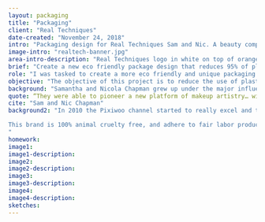 ```yaml
---
layout: packaging
title: "Packaging"
client: "Real Techniques"
date-created: "November 24, 2018"
intro: "Packaging design for Real Techniques Sam and Nic. A beauty company started by two sisters who wanted to create a company that values them selves on great quality brushes, and cruelty free products for women all over the world. They offer their customers tutorial on each brush, and make it easy to shop with colour cordoning brush packs. Such a great company with a large impact on the manufacturing companies should use a eco friendly packaging design with minimal plastic. With this change it can help bring the beauty industry into a more environmentally friendly space, and help reduce the plastic waste by 15%."
image-intro: "realtech-banner.jpg"
area-intro-description: "Real Techniques logo in white on top of orange background with letters RT as icon logo"
brief: "Create a new eco friendly package design that reduces 95% of plastic from original packaging."
role: "I was tasked to create a more eco friendly and unique packaging design for Real Techniques makeup brushes. Keeping within the brand and hygienic guidelines."
objective: "The objective of this project is to reduce the use of plastic used in beauty product packaging design by %95. To help reduce the chemicals that are being emitting into the ozone layer, and help the environment through one of the largest industries in the world."
background: "Samantha and Nicola Chapman grew up under the major influences of the makeup world. Their Aunt and mom both being in the business of makeup artistry making a mark for them selves and legacy to follow. Both sisters decadent to go into the beauty industry, going makeup artistry school for two years. Both sisters went on to create names for themselves; working Mac and Chanel and going on to work with fashion designers for fashion week. As the internet slowly starting to grow Sam went on to make some YouTube videos under the channel of Pixiwoo."
quote: “They were able to pioneer a new platform of makeup artistry… without even realizing that they were on the cusp.”
cite: "Sam and Nic Chapman"
background2: "In 2010 the Pixiwoo channel started to really excel and the idea behind Real Techniques started to form. One of the most important things behind a makeup artist is the tools they use. Form many women it’s hard to know where to even start when choosing from so many brands. In 2011 the Real Techniques brush collection was launched .  Unparalleled brush quality was paired with professional perspective of Sam and Nic. Today the brand is known all around the world. Sam and Nic continue to grow as makeup artists. Through Real Techniques, women everywhere are transforming their makeup routines, and themselves with the approachable expertise, friendship, and tools form Sam and Nic.

This brand is 100% animal cruelty free, and adhere to fair labor productions.
"
homework:
image1:
image1-description:
image2:
image2-description:
image3:
image3-description:
image4:
image4-description:
sketches:
---
```

